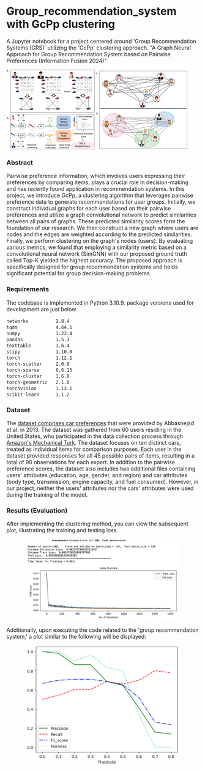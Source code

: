 # Group_recommendation_system with GcPp clustering

A Jupyter notebook for a project centered around 'Group Recommendation Systems (GRS)' utilizing the 'GcPp' clustering approach.
"A Graph Neural Approach for Group Recommendation System based on Pairwise Preferences (Information Fusion 2024)"

<div style="display: flex;">
    <img src="https://github.com/RozaAbolghasemi/GRS_GcPp/blob/main/Images/Similarity_prediction.png" alt="Description of the First Image" style="width: 46%;">
    <img src="https://github.com/RozaAbolghasemi/GRS_GcPp/blob/main/Images/Clustering_GcPp.png" alt="Description of the Second Image" style="width: 48%;">
</div>

### Abstract

Pairwise preference information, which involves users expressing their preferences by comparing items, plays a crucial role in decision-making and has recently found application in recommendation systems. In this project, we introduce GcPp, a clustering algorithm that leverages pairwise preference data to generate recommendations for user groups. Initially, we construct individual graphs for each user based on their pairwise preferences and utilize a graph convolutional network to predict similarities between all pairs of graphs. These predicted similarity scores form the foundation of our research. We then construct a new graph where users are nodes and the edges are weighted according to the predicted similarities. Finally, we perform clustering on the graph's nodes (users). By evaluating various metrics, we found that employing a similarity metric based on a convolutional neural network (SimGNN) with our proposed ground truth called Top-K yielded the highest accuracy. The proposed approach is specifically designed for group recommendation systems and holds significant potential for group decision-making problems. 

### Requirements
The codebase is implemented in Python 3.10.9. package versions used for development are just below.
```
networkx          2.8.4
tqdm              4.64.1
numpy             1.23.4
pandas            1.5.3
texttable         1.6.4
scipy             1.10.0
torch             1.12.1
torch-scatter     2.0.9
torch-sparse      0.6.15
torch-cluster     1.6.0
torch-geometric   2.1.0
torchvision       1.13.1
scikit-learn      1.1.2
```

### Dataset
The [dataset comprises car preferences](http://users.cecs.anu.edu.au/~u4940058/CarPreferences.html) that were provided by Abbasnejad et al. in 2013. The dataset was gathered from 60 users residing in the United States, who participated in the data collection process through [Amazon's Mechanical Turk](http://mturk.com). The dataset focuses on ten distinct cars, treated as individual items for comparison purposes. Each user in the dataset provided responses for all 45 possible pairs of items, resulting in a total of 90 observations for each expert. In addition to the pairwise preference scores, the dataset also includes two additional files containing users' attributes (education, age, gender, and region) and car attributes (body type, transmission, engine capacity, and fuel consumed). However, in our project, neither the users' attributes nor the cars' attributes were used during the training of the model.

### Results (Evaluation)
After implementing the clustering method, you can view the subsequent plot, illustrating the training and testing loss.
<p align="center">
<img style="width: 80%;" src="https://github.com/RozaAbolghasemi/GRS_GcPp/blob/main/Images/GcPp_evaluation.png">
</p>
Additionally, upon executing the code related to the 'group recommendation system,' a plot similar to the following will be displayed:
<p align="center">
<img style="width: 80%;" src="https://github.com/RozaAbolghasemi/GRS_GcPp/blob/main/Images/GRS_evaluation.png">
</p>
